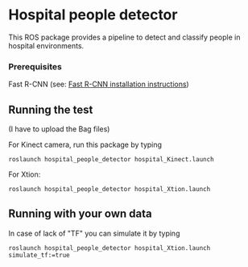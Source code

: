 # Hospital people detector

This ROS package provides a pipeline to detect and classify people in hospital environments.


### Prerequisites

Fast R-CNN (see: [Fast R-CNN installation instructions](https://github.com/rbgirshick/fast-rcnn/blob/master/README.md))


## Running the test

(I have to upload the Bag files)

For Kinect camera, run this package by typing

```
roslaunch hospital_people_detector hospital_Kinect.launch
```

For Xtion:

```
roslaunch hospital_people_detector hospital_Xtion.launch
```



## Running with your own data

In case of lack of "TF" you can simulate it by typing

```
roslaunch hospital_people_detector hospital_Xtion.launch simulate_tf:=true
```
